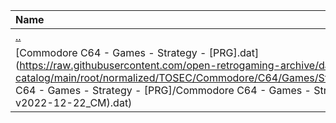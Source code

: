 |Name|Size|
|:---|---:|
|[..](../index.html)|DIR|
|[Commodore C64 - Games - Strategy - [PRG].dat](https://raw.githubusercontent.com/open-retrogaming-archive/dat-catalog/main/root/normalized/TOSEC/Commodore/C64/Games/Strategy/[PRG]/Commodore C64 - Games - Strategy - [PRG]/Commodore C64 - Games - Strategy - [PRG] (TOSEC-v2022-12-22_CM).dat)|199756|
